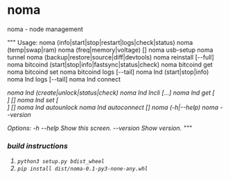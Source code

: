 # noma
noma - node management

"""
Usage:
  noma (info|start|stop|restart|logs|check|status)
  noma (temp|swap|ram)
  noma (freq|memory|voltage) [<device>]
  noma usb-setup
  noma tunnel <port> <host>
  noma (backup|restore|source|diff|devtools)
  noma reinstall [--full]
  noma bitcoind (start|stop|info|fastsync|status|check)
  noma bitcoind get <key>
  noma bitcoind set <key> <value>
  noma bitcoind logs [--tail]
  noma lnd (start|stop|info)
  noma lnd logs [--tail]
  noma lnd connect <address>
  noma lnd (create|unlock|status|check)
  noma lnd lncli [<command>...]
  noma lnd get <key> [<section>] [<path>]
  noma lnd set <key> <value> [<section>] [<path>]
  noma lnd autounlock
  noma lnd autoconnect [<path>]
  noma (-h|--help)
  noma --version

Options:
  -h --help     Show this screen.
  --version     Show version.
"""

### build instructions

1. `python3 setup.py bdist_wheel`
2. `pip install dist/noma-0.1-py3-none-any.whl`
